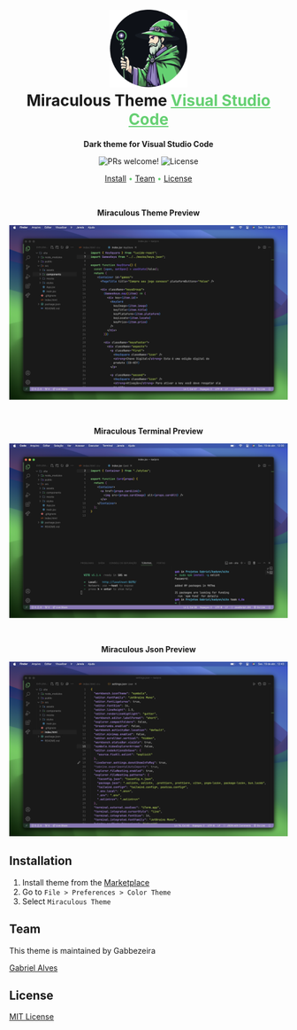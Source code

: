 <h1 align="center">
  <br>
  <img src="https://github.com/gabbezeira/Miraculous-Theme/blob/main/assets/icon.png" alt="Miraculous Logo" width="140">
  <br>
    Miraculous Theme <a href="https://code.visualstudio.com/" style="color: #65d072 !important">Visual Studio Code</a>
  <br>
</h1>

<p align="center">
  <strong>Dark theme for Visual Studio Code</strong>
</p>

<p align="center">
  <img src="https://img.shields.io/badge/PRs-welcome-%235FCC6F.svg" alt="PRs welcome!" />

  <img alt="License" src="https://img.shields.io/badge/license-MIT-%235FCC6F">
</p>

<p align="center" style="color: #65d072">
  <a href="#install">Install</a> •
  <a href="#team">Team</a> •
  <a href="#license">License</a>
</p>

<br>

<p align="center">
  <strong>Miraculous Theme Preview</strong>
</p>

<p align="center">
  <img alt="Miraculous Theme screnshoot for Visual Studio Code" src="https://github.com/gabbezeira/Miraculous-Theme/blob/main/assets/preview.png">
</p>

<br>

<p align="center">
  <strong>Miraculous Terminal Preview</strong>
</p>

<p align="center">
  <img alt="Miraculous Terminal screnshoot for Visual Studio Code" src="https://github.com/gabbezeira/Miraculous-Theme/blob/main/assets/terminal-preview.png">
</p>

<br>

<p align="center">
  <strong>Miraculous Json Preview</strong>
</p>

<p align="center">
  <img alt="Miraculous Json screnshoot for Visual Studio Code" src="https://github.com/gabbezeira/Miraculous-Theme/blob/main/assets/json-preview.png">
</p>

## Installation

1. Install theme from the [Marketplace](https://marketplace.visualstudio.com/items?itemName=Gabbezeira.miraculous-theme)
2. Go to `File > Preferences > Color Theme`
3. Select `Miraculous Theme`

## Team

This theme is maintained by Gabbezeira

[Gabriel Alves](https://github.com/gabbezeira)

## License

[MIT License](./LICENSE.txt)
